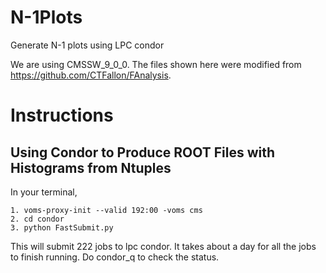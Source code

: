 # N-1Plots
Generate N-1 plots using LPC condor

We are using CMSSW_9_0_0. The files shown here were modified from https://github.com/CTFallon/FAnalysis.

# Instructions
## Using Condor to Produce ROOT Files with Histograms from Ntuples
In your terminal,
```
1. voms-proxy-init --valid 192:00 -voms cms
2. cd condor
3. python FastSubmit.py
```
This will submit 222 jobs to lpc condor. It takes about a day for all the jobs to finish running. Do
condor_q
to check the status.
